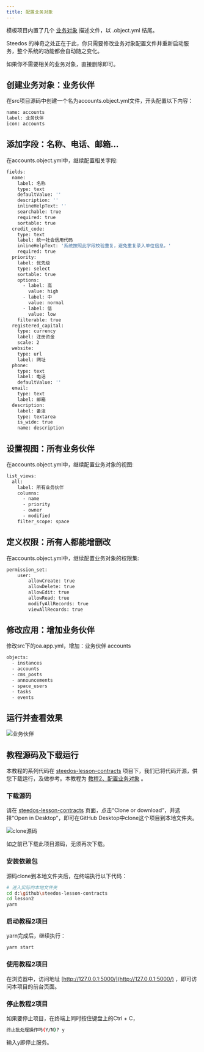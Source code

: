 ```yaml
---
title: 配置业务对象
---
```


模板项目内置了几个 [业务对象](object.md) 描述文件，以 .object.yml 结尾。

Steedos 的神奇之处正在于此，你只需要修改业务对象配置文件并重新启动服务，整个系统的功能都会自动随之变化。

如果你不需要相关的业务对象，直接删除即可。

## 创建业务对象：业务伙伴

在src项目源码中创建一个名为accounts.object.yml文件，开头配置以下内容：

```bash
name: accounts
label: 业务伙伴
icon: accounts
```
## 添加字段：名称、电话、邮箱...

在accounts.object.yml中，继续配置相关字段:

```bash
fields:
  name:
    label: 名称
    type: text
    defaultValue: ''
    description: ''
    inlineHelpText: ''
    searchable: true
    required: true
    sortable: true
  credit_code:
    type: text
    label: 统一社会信用代码
    inlineHelpText: '系统按照此字段校验重复，避免重复录入单位信息。'
    required: true
  priority:
    label: 优先级
    type: select
    sortable: true
    options:
      - label: 高
        value: high
      - label: 中
        value: normal
      - label: 低
        value: low
    filterable: true
  registered_capital:
    type: currency
    label: 注册资金
    scale: 2
  website:
    type: url
    label: 网址
  phone:
    type: text
    label: 电话
    defaultValue: ''
  email:
    type: text
    label: 邮箱
  description:
    label: 备注
    type: textarea
    is_wide: true
    name: description
 ```

## 设置视图：所有业务伙伴

在accounts.object.yml中，继续配置业务对象的视图:

```bash
list_views:
  all:
    label: 所有业务伙伴
    columns:
      - name
      - priority
      - owner
      - modified
    filter_scope: space
```

## 定义权限：所有人都能增删改

在accounts.object.yml中，继续配置业务对象的权限集:

```bash
permission_set:
	user:
		allowCreate: true
		allowDelete: true
		allowEdit: true
		allowRead: true
		modifyAllRecords: true
		viewAllRecords: true
```

## 修改应用：增加业务伙伴

修改src下的oa.app.yml，增加：业务伙伴 accounts

```bash
objects: 
  - instances
  - accounts
  - cms_posts
  - announcements
  - space_users
  - tasks
  - events
```

## 运行并查看效果

![业务伙伴](/assets/guide_3.png)

## 教程源码及下载运行

本教程的系列代码在 [steedos-lesson-contracts](https://github.com/steedos/steedos-lesson-contracts) 项目下，我们已将代码开源，供您下载运行，及做参考。本教程为 [教程2、配置业务对象](https://github.com/steedos/steedos-lesson-contracts/tree/master/lesson2) 。

### 下载源码

请在 [steedos-lesson-contracts](https://github.com/steedos/steedos-lesson-contracts) 页面，点击“Clone or download”，并选择“Open in Desktop”，即可在GitHub Desktop中clone这个项目到本地文件夹。

![clone源码](/assets/clone.png)

如之前已下载此项目源码，无须再次下载。

### 安装依赖包
源码clone到本地文件夹后，在终端执行以下代码：
```bash
# 进入实际的本地文件夹
cd d:\github\steedos-lesson-contracts
cd lesson2
yarn
```

### 启动教程2项目
yarn完成后，继续执行：
```bash
yarn start
```

### 使用教程2项目

在浏览器中，访问地址 [http://127.0.0.1:5000/](http://127.0.0.1:5000/) ，即可访问本项目的前台页面。

### 停止教程2项目
如果要停止项目，在终端上同时按住键盘上的Ctrl + C，
```bash
终止批处理操作吗(Y/N)? y
```
输入y即停止服务。
